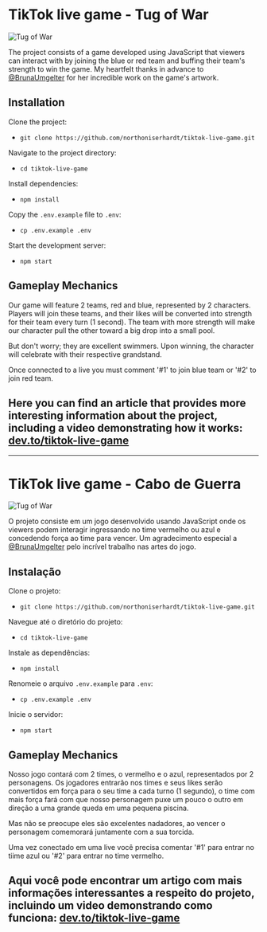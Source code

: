 # TikTok live game - Tug of War

![Tug of War](https://github.com/northoniserhardt/tiktok-live-game/assets/32493494/ceced72e-9b1a-4792-bce3-a423f3c0ec8d)

The project consists of a game developed using JavaScript that viewers can interact with by joining the blue or red team and buffing their team's strength to win the game.
My heartfelt thanks in advance to [@BrunaUmgelter](https://www.linkedin.com/in/brunamgelteruxuidesign/) for her incredible work on the game's artwork.

## Installation

Clone the project:
- `git clone https://github.com/northoniserhardt/tiktok-live-game.git`

Navigate to the project directory:
- `cd tiktok-live-game`

Install dependencies:
- `npm install`

Copy the `.env.example` file to `.env`:
- `cp .env.example .env`

Start the development server:
- `npm start`

## Gameplay Mechanics
Our game will feature 2 teams, red and blue, represented by 2 characters. Players will join these teams, and their likes will be converted into strength for their team every turn (1 second). The team with more strength will make our character pull the other toward a big drop into a small pool.

But don't worry; they are excellent swimmers. Upon winning, the character will celebrate with their respective grandstand.

Once connected to a live you must comment '#1' to join blue team or '#2' to join red team.

## Here you can find an article that provides more interesting information about the project, including a video demonstrating how it works: [dev.to/tiktok-live-game](https://dev.to/northoniserhardt/building-an-interactive-tiktok-live-game-with-js-2g1m)

---

# TikTok live game - Cabo de Guerra

![Tug of War](https://github.com/northoniserhardt/tiktok-live-game/assets/32493494/ceced72e-9b1a-4792-bce3-a423f3c0ec8d)

O projeto consiste em um jogo desenvolvido usando JavaScript onde os viewers podem interagir ingressando no time vermelho ou azul e concedendo força ao time para vencer.
Um agradecimento especial a [@BrunaUmgelter](https://www.linkedin.com/in/brunamgelteruxuidesign/) pelo incrível trabalho nas artes do jogo.

## Instalação

Clone o projeto:
- `git clone https://github.com/northoniserhardt/tiktok-live-game.git`

Navegue até o diretório do projeto:
- `cd tiktok-live-game`

Instale as dependências:
- `npm install`

Renomeie o arquivo `.env.example` para `.env`:
- `cp .env.example .env`

Inicie o servidor:
- `npm start`

## Gameplay Mechanics
Nosso jogo contará com 2 times, o vermelho e o azul, representados por 2 personagens. Os jogadores entrarão nos times e seus likes serão convertidos em força para o seu time a cada turno (1 segundo), o time com mais força fará com que nosso personagem puxe um pouco o outro em direção a uma grande queda em uma pequena piscina. 

Mas não se preocupe eles são excelentes nadadores, ao vencer o personagem comemorará juntamente com a sua torcida.

Uma vez conectado em uma live você precisa comentar '#1' para entrar no tiime azul ou '#2' para entrar no time vermelho.

## Aqui você pode encontrar um artigo com mais informações interessantes a respeito do projeto, incluindo um video demonstrando como funciona: [dev.to/tiktok-live-game](https://dev.to/northoniserhardt/building-an-interactive-tiktok-live-game-with-js-2g1m)
